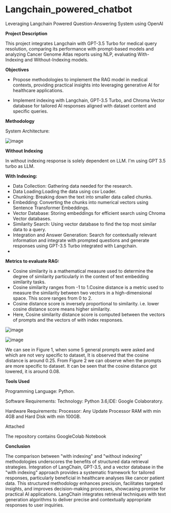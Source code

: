 # Langchain_powered_chatbot
Leveraging Langchain Powered Question-Answering System using OpenAI


**Project Description**

This project integrates Langchain with GPT-3.5 Turbo for medical query resolution, comparing its performance with prompt-based models and analyzing Cancer Genome Atlas reports using NLP, evaluating With-Indexing and Without-Indexing models.

**Objectives**

- Propose methodologies to implement the RAG model in medical contexts, providing practical insights into leveraging generative AI for healthcare applications.

- Implement indexing with Langchain, GPT-3.5 Turbo, and Chroma Vector database for tailored AI responses aligned with dataset content and specific queries.

**Methodology**

System Architecture:


![image](https://github.com/shravya-aedunuri/Langchain_powered_chatbot/assets/66987710/50f42e56-5451-4f3d-af29-81c92978f617)


**Without Indexing**

In without indexing response is solely dependent on LLM. I'm using GPT 3.5 turbo as LLM.


**With Indexing:**
- Data Collection: Gathering data needed for the research.
- Data Loading:Loading the data using csv Loader.
- Chunking: Breaking down the text into smaller data called chunks.
- Embedding: Converting the chunks into numerical vectors using Sentence Transformer Embeddings.
- Vector Database: Storing embeddings for efficient search using Chroma Vector databases.
- Similarity Search: Using vector database to find the top most similar data to a query.
- Integration and Answer Generation: Search for contextually relevant information and integrate with prompted questions and generate responses using GPT-3.5 Turbo integrated with Langchain.
- 
  
**Metrics to evaluate RAG:**

- Cosine similarity is a mathematical measure used to determine the degree of similarity particularly in the context of text embedding similarity tasks.
- Cosine similarity ranges from -1 to 1.Cosine distance is a metric used to measure the similarity between two vectors in a high-dimensional space. This score ranges from 0 to 2.
- Cosine distance score is inversely proportional to similarity. i.e. lower cosine distance score means higher similarity.
- Here, Cosine similarity distance score is computed between the vectors of prompts and the vectors of with index responses.




![image](https://github.com/shravya-aedunuri/Langchain_powered_chatbot/assets/66987710/a37c3371-7e76-4a79-b9ee-924df9115e68)


![image](https://github.com/shravya-aedunuri/Langchain_powered_chatbot/assets/66987710/44a3a323-66db-40ce-8bf0-691eff6f3bb3)

We can see in Figure 1, when some 5 general prompts were asked and which are not very specific to dataset, It is observed that the cosine distance is around 0.25. From Figure 2 we can observe when the prompts are more specific to dataset. It can be seen that the cosine distance got lowered, it is around 0.08.


**Tools Used**

Programming Language: Python.

Software Requirements: Technology: Python 3.6,IDE: Google Colaboratory.

Hardware Requirements: Processor: Any Update Processor RAM with min 4GB and Hard Disk with min 100GB.

Attached
 
The repository contains GoogleColab Notebook

**Conclusion**

The comparison between "with indexing" and "without indexing" methodologies underscores the benefits of structured data retrieval strategies. Integration of LangChain, GPT-3.5, and a vector database in the "with indexing" approach provides a systematic framework for tailored responses, particularly beneficial in healthcare analyses like cancer patient data. This structured methodology enhances precision, facilitates targeted insights, and improves decision-making processes, showcasing promise for practical AI applications. 
LangChain integrates retrieval techniques with text generation algorithms to deliver precise and contextually appropriate responses to user inquiries.
